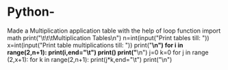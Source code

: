 # Python-
Made a Multiplication application table with the help of loop function
import math
print("\t\t\tMultiplication Tables\n")
n=int(input("Print tables till: "))
x=int(input("Print table multiplications till: "))
print("________________________________________________________________________________\n")
for i in range(2,n+1):
    print(i,end="\t")
print()
print("________________________________________________________________________________\n")
j=0
k=0
for j in range (2,x+1):
    for k in range(2,n+1):
        print(j*k,end="\t")
    print("\n")
